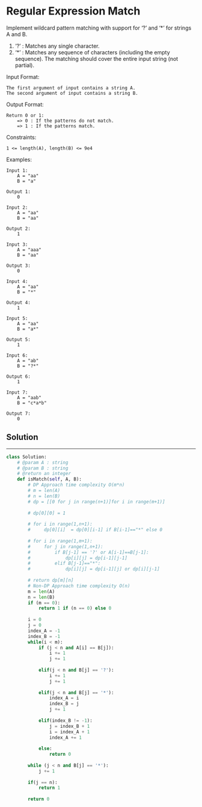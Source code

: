 <h1>Regular Expression Match</h1>

<p>
Implement wildcard pattern matching with support for ‘?’ and ‘*’ for strings A and B.

1. ’?’ : Matches any single character.
2. ‘*’ : Matches any sequence of characters (including the empty sequence).
The matching should cover the entire input string (not partial).

Input Format:

    The first argument of input contains a string A.
    The second argument of input contains a string B.
Output Format:

    Return 0 or 1:
        => 0 : If the patterns do not match.
        => 1 : If the patterns match.
Constraints:

    1 <= length(A), length(B) <= 9e4
Examples:

    Input 1:
        A = "aa"
        B = "a"

    Output 1:
        0

    Input 2:
        A = "aa"
        B = "aa"

    Output 2:
        1

    Input 3:
        A = "aaa"
        B = "aa"

    Output 3:
        0
        
    Input 4:
        A = "aa"
        B = "*"

    Output 4:
        1

    Input 5:
        A = "aa"
        B = "a*"

    Output 5:
        1

    Input 6:
        A = "ab"
        B = "?*"

    Output 6:
        1

    Input 7:
        A = "aab"
        B = "c*a*b"

    Output 7:
        0

<h2>Solution</h2>

***

```python
class Solution:
    # @param A : string
    # @param B : string
    # @return an integer
    def isMatch(self, A, B): 
        # DP Approach time complexity O(m*n)
        # m = len(A)
        # n = len(B)
        # dp = [[0 for j in range(n+1)]for i in range(m+1)]
        
        # dp[0][0] = 1
        
        # for i in range(1,n+1):
        #     dp[0][i]  = dp[0][i-1] if B[i-1]=="*" else 0
    
        # for i in range(1,m+1):
        #     for j in range(1,n+1):
        #         if B[j-1] == '?' or A[i-1]==B[j-1]:
        #             dp[i][j] = dp[i-1][j-1]
        #         elif B[j-1]=="*":
        #             dp[i][j] = dp[i-1][j] or dp[i][j-1]
                    
        # return dp[m][n]
        # Non-DP Approach time complexity O(n)
        m = len(A)
        n = len(B)
        if (m == 0): 
            return 1 if (n == 0) else 0
    
        i = 0
        j = 0
        index_A = -1
        index_B = -1
        while(i < m): 
            if (j < n and A[i] == B[j]): 
                i += 1
                j += 1
    
            elif(j < n and B[j] == '?'): 
                i += 1
                j += 1
    
            elif(j < n and B[j] == '*'): 
                index_A = i 
                index_B = j 
                j += 1
    
            elif(index_B != -1): 
                j = index_B + 1
                i = index_A + 1
                index_A += 1
    
            else: 
                return 0
    
        while (j < n and B[j] == '*'): 
            j += 1
    
        if(j == n): 
            return 1
      
        return 0
```